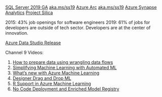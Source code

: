 [SQL Server 2019 GA](https://www.microsoft.com/en-us/sql-server/sql-server-2019)
[aka.ms/ss19](aka.ms/ss19)
[Azure Arc](https://azure.microsoft.com/en-us/blog/azure-services-now-run-anywhere-with-new-hybrid-capabilities-announcing-azure-arc)
[aka.ms/ss19](aka.ms/hybrid)
[Azure Synapse Analytics](https://azure.microsoft.com/en-us/services/synapse-analytics)
[Project Silica](https://www.pcworld.com/article/3451716/microsofts-project-silica-targets-glass-as-the-archival-storage-medium-of-the-future.html)

2015: 43% job openings for software engineers
2019: 61% of jobs for developers are outside of tech sector.
Developers are at the center of innovation.

[Azure Data Studio Release](https://docs.microsoft.com/en-us/sql/azure-data-studio/release-notes-azure-data-studio)

Channel 9 Videos:
1. [How to prepare data using wrangling data flows](https://channel9.msdn.com/Shows/Azure-Friday/How-to-prepare-data-using-wrangling-data-flows-in-Azure-Data-Factory?wt.mc_id=DX_880918)
2. [Simplifying Machine Learning with Automated ML](https://channel9.msdn.com/Shows/AI-Show/Automate-ml?wt.mc_id=DX_880918)
3. [What’s new with Azure Machine Learning](https://channel9.msdn.com/Shows/AI-Show/Allup-Azure-ML?wt.mc_id=DX_880918)
4. [Designer Drag and Drop ML](https://channel9.msdn.com/Shows/AI-Show/Designer-drag-and-drop-ML?wt.mc_id=DX_880918)
5. [R Support in Azure Machine Learning](https://channel9.msdn.com/Shows/AI-Show/R-in-Azure-Machine-Learning?wt.mc_id=DX_880918)
6. [No Code Deployment and Enriched Model Registry](https://channel9.msdn.com/Shows/AI-Show/MLops-updates-model-registry?wt.mc_id=DX_880918)